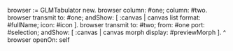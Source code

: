 browser := GLMTabulator new.
	browser
		column: #one;
		column: #two.
	browser
		transmit to: #one;
		andShow: [ :canvas | 
			 canvas list
				format: #fullName;
				icon: #icon ].
	browser
		transmit to: #two;
		from: #one port: #selection;
		andShow: [ :canvas | 
			canvas morph
				display: #previewMorph ].
	^ browser openOn: self